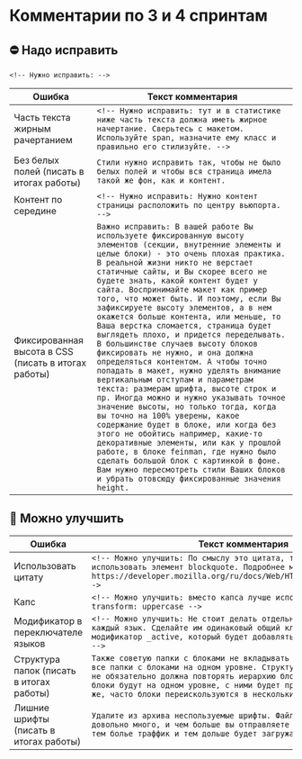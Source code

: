 # Комментарии по 3 и 4 спринтам

## :no_entry: Надо исправить

`<!-- Нужно исправить: -->`

| Ошибка        | Текст комментария|
| ------------- | ------------- |
| Часть текста жирным рачертанием | `<!-- Нужно исправить: тут и в статистике ниже часть текста должна иметь жирное начертание. Сверьтесь с макетом. Используйте span, назначите ему класс и правильно его стилизуйте. -->` |
| Без белых полей (писать в итогах работы) | `Стили нужно иcправить так, чтобы не было белых полей и чтобы вся страница имела такой же фон, как и контент.` |
| Контент по середине | `<!-- Нужно исправить: Нужно контент страницы расположить по центру вьюпорта. -->` |
| Фиксированная высота в CSS (писать в итогах работы) | `Важно исправить: В вашей работе Вы используете фиксированную высоту элементов (секции, внутренние элементы и целые блоки) - это очень плохая практика. В реальной жизни никто не верстает статичные сайты, и Вы скорее всего не будете знать, какой контент будет у сайта. Воспринимайте макет как пример того, что может быть. И поэтому, если Вы зафиксируете высоту элементов, а в нем окажется больше контента, или меньше, то Ваша верстка сломается, страница будет выглядеть плохо, и придется переделывать. В большинстве случаев высоту блоков фиксировать не нужно, и она должна определяться контентом. А чтобы точно попадать в макет, нужно уделять внимание вертикальным отступам и параметрам текста: размерам шрифта, высоте строк и пр. Иногда можно и нужно указывать точное значение высоты, но только тогда, когда вы точно на 100% уверены, какое содержание будет в блоке, или когда без этого не обойтись например, какие-то декоративные элементы, или как у прошлой работе, в блоке feinman, где нужно было сделать большой блок с картинкой в фоне. Вам нужно пересмотреть стили Ваших блоков и убрать отовсюду фиксированные значения height.` |

## :thinking: Можно улучшить

| Ошибка        | Текст комментария|
| ------------- | ------------- |
| Использовать цитату | `<!-- Можно улучшить: По смыслу это цитата, так что тут лучше использовать элемент blockquote. Подробнее можно почитать тут: https://developer.mozilla.org/ru/docs/Web/HTML/Element/blockquote-->` |
| Капс | `<!-- Можно улучшить: вместо капса лучше использовать text-transform: uppercase -->` |
| Модификатор в переключателе языков | `<!-- Можно улучшить: Не стоит делать отдельный модификатор на каждый язык. Сделайте им одинаковый общий класс и одному назначьте модификатор _active, который будет добавлять нижнее подчеркивание. -->` |
| Структура папок (писать в итогах работы) | `Также советую папки с блоками не вкладывать друг в друга и держать все папки с блоками на одном уровне. Структура папок с бэм-блоками не обязательно должна повторять иерархию блоков в коде. Если все блоки будут на одном уровне, с ними будет проще работать. К тому же, часто блоки переискользуются в нескольких местах страницы.` |
| Лишние шрифты (писать в итогах работы) | `Удалите из архива неспользуемые шрифты. Файлы со шрифтами весят довольно много, и чем больше вы отправляете пользоватею файлов - тем болье траффик и тем дольше будет загружаться сайт. ` |

